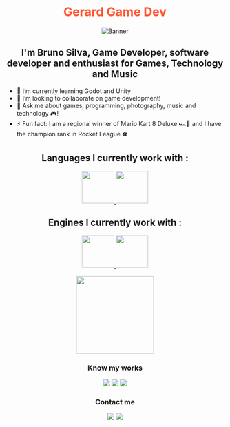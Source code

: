 <h1 align="center">
  <span style="color: #FF5733;">Gerard Game Dev</span>
</h1>

<p align="center">
  <img src="https://github.com/GerardMartinus/GerardMartinus/blob/main/gerard-logo-without-background.png" alt="Banner">
</p>

<h2 align="center">I'm Bruno Silva, Game Developer, software developer and enthusiast for Games, Technology and Music</h2> 

- 🌱 I’m currently learning Godot and Unity
- 👯 I’m looking to collaborate on game development!
- 💬 Ask me about games, programming, photography, music and technology 🎮!
- ⚡ Fun fact: I am a regional winner of Mario Kart 8 Deluxe 🏎️💨 and I have the champion rank in Rocket League ⚽

<h2 align="center">Languages I currently work with :</h2>

<div align="center">  
<a href="https://learn.microsoft.com/en-us/dotnet/csharp/" target="_blank" rel="noreferrer"> 
  <img src="https://cdn.jsdelivr.net/gh/devicons/devicon/icons/csharp/csharp-original.svg" width="75" height="75"/> </a>
<a href="https://www.javascript.com/" target="_blank" rel="noreferrer"> 
  <img src="https://cdn.jsdelivr.net/gh/devicons/devicon/icons/javascript/javascript-original.svg" width="75" height="75"/> </a>
</div>

<h2 align="center">Engines I currently work with :</h2>

<div align="center">  
<a href="https://godotengine.org/" target="_blank" rel="noreferrer"> 
  <img src="https://cdn.jsdelivr.net/gh/devicons/devicon/icons/godot/godot-original.svg" width="75" height="75"/> </a>
<a href="https://unity.com/pt" target="_blank" rel="noreferrer"> 
  <img src="https://cdn.jsdelivr.net/gh/devicons/devicon/icons/unity/unity-original-wordmark.svg" width="75" height="75"/> </a>
</div>

<br>

<div align="center">  
  <img loading="lazy" height="180em" src="https://github-readme-stats.vercel.app/api/top-langs/?username=GerardMartinus&layout=compact&langs_count=7&theme=synthwave" min-width="400px" align="center"/>

<h3> Know my works </h3>
<a href = "https://gerardmartinus.itch.io/"><img src="https://img.shields.io/badge/Itch.io-FA5C5C?style=for-the-badge&logo=itch.io&logoColor=white" target="_blank"></a>
<a href = "https://www.twitch.tv/geeks_e_gatos"><img src="https://img.shields.io/badge/Twitch-9146FF?style=for-the-badge&logo=twitch&logoColor=white" target="_blank"></a>	
<a href = "https://www.instagram.com/geeks_e_gatos/"><img src="https://img.shields.io/badge/Instagram-E4405F?style=for-the-badge&logo=instagram&logoColor=white" target="_blank"></a>	

<h3> Contact me </h3>
<a href = "mailto:gerardmartinussilva@gmail.com"><img src="https://img.shields.io/badge/Gmail-D14836?style=for-the-badge&logo=gmail&logoColor=white" target="_blank"></a>
<a href="https://www.linkedin.com/in/gerardmartinus" target="_blank"><img src="https://img.shields.io/badge/-LinkedIn-%230077B5?style=for-the-badge&logo=linkedin&logoColor=white" target="_blank"></a>   
</div>
